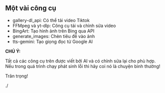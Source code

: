## Một vài công cụ

- gallery-dl_api: Có thể tải video Tiktok
- FFMpeg và yt-dlp: Công cụ tải và chỉnh sửa video
- BingArt: Tạo hình ảnh trên Bing qua API
- generate_images: Chèn tiêu đề vào ảnh
- tts-gemini: Tạo giọng đọc từ Google AI

**CHÚ Ý:** 

Tất cả các công cụ trên được viết bởi AI và có chỉnh sửa lại cho phù hợp. Nếu trong quá trình chạy phát sinh lỗi thì hãy coi nó là chuyện bình thường!

Trân trọng!

./
